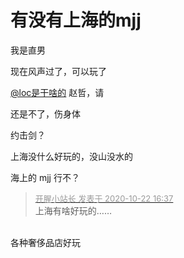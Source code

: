 # 有没有上海的mjj


我是直男<img src="static/image/smiley/default/lol.gif" smilieid="12" border="0" alt="" />

现在风声过了，可以玩了<img id="aimg_NXzlv" onclick="zoom(this, this.src, 0, 0, 0)" class="zoom" src="https://cdn.jsdelivr.net/gh/hishis/forum-master/public/images/patch.gif" onmouseover="img_onmouseoverfunc(this)" onload="thumbImg(this)" border="0" alt="" />

<a href="https://www.hostloc.com/home.php?mod=space&amp;uid=50347" target="_blank">@loc是干啥的</a> 赵哲，请<img id="aimg_o29YJ" onclick="zoom(this, this.src, 0, 0, 0)" class="zoom" src="https://cdn.jsdelivr.net/gh/hishis/forum-master/public/images/patch.gif" onmouseover="img_onmouseoverfunc(this)" onload="thumbImg(this)" border="0" alt="" />

还是不了，伤身体

约击剑？

上海没什么好玩的，没山没水的

海上的 mjj 行不？<img id="aimg_ZrYew" onclick="zoom(this, this.src, 0, 0, 0)" class="zoom" src="https://cdn.jsdelivr.net/gh/hishis/forum-master/public/images/patch.gif" onmouseover="img_onmouseoverfunc(this)" onload="thumbImg(this)" border="0" alt="" />

<div class="quote"><blockquote><font size="2"><a href="https://www.hostloc.com/forum.php?mod=redirect&amp;goto=findpost&amp;pid=9336577&amp;ptid=757015" target="_blank"><font color="#999999">开腥小站长 发表于 2020-10-22 16:37</font></a></font><br />
上海有啥好玩的……</blockquote></div><br />
各种奢侈品店好玩
